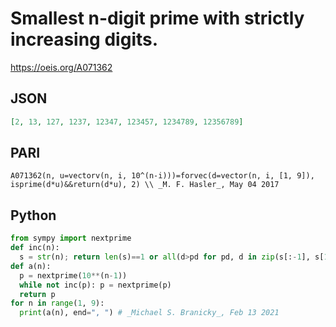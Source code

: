 # Smallest n\-digit prime with strictly increasing digits\.
https://oeis.org/A071362
## JSON
```JSON
[2, 13, 127, 1237, 12347, 123457, 1234789, 12356789]
```
## PARI
```PARI
A071362(n, u=vectorv(n, i, 10^(n-i)))=forvec(d=vector(n, i, [1, 9]), isprime(d*u)&&return(d*u), 2) \\ _M. F. Hasler_, May 04 2017
```
## Python
```Python
from sympy import nextprime
def inc(n):
  s = str(n); return len(s)==1 or all(d>pd for pd, d in zip(s[:-1], s[1:]))
def a(n):
  p = nextprime(10**(n-1))
  while not inc(p): p = nextprime(p)
  return p
for n in range(1, 9):
  print(a(n), end=", ") # _Michael S. Branicky_, Feb 13 2021
```
